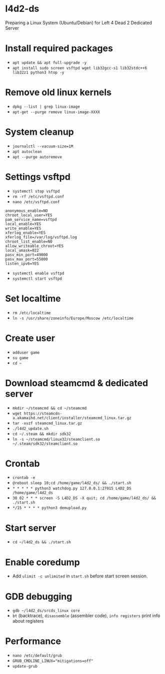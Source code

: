 # l4d2-ds
Preparing a Linux System (Ubuntu/Debian) for Left 4 Dead 2 Dedicated Server

# Install required packages
* `apt update && apt full-upgrade -y`
* `apt install sudo screen vsftpd wget lib32gcc-s1 lib32stdc++6 lib32z1 python3 htop -y`

# Remove old linux kernels
* `dpkg --list | grep linux-image`
* `apt-get --purge remove linux-image-XXXX`

# System cleanup
* `journalctl --vacuum-size=1M`
* `apt autoclean`
* `apt --purge autoremove`

# Settings vsftpd
* `systemctl stop vsftpd`
* `rm -rf /etc/vsftpd.conf`
* `nano /etc/vsftpd.conf`
```
anonymous_enable=NO
chroot_local_user=YES
pam_service_name=vsftpd
local_enable=YES
write_enable=YES
xferlog_enable=YES
xferlog_file=/var/log/vsftpd.log
chroot_list_enable=NO
allow_writeable_chroot=YES
local_umask=022
pasv_min_port=49000
pasv_max_port=55000
listen_ipv6=YES
```
* `systemctl enable vsftpd`
* `systemctl start vsftpd`

# Set localtime
* `rm /etc/localtime`
* `ln -s /usr/share/zoneinfo/Europe/Moscow /etc/localtime`

# Create user
* `adduser game`
* `su game`
* `cd ~`

# Download steamcmd & dedicated server
* `mkdir ~/steamcmd && cd ~/steamcmd`
* `wget https://steamcdn-a.akamaihd.net/client/installer/steamcmd_linux.tar.gz`
* `tar -xvzf steamcmd_linux.tar.gz`
* `./l4d2_update.sh`
* `cd ~/.steam && mkdir sdk32`
* `ln -s ~/steamcmd/linux32/steamclient.so ~/.steam/sdk32/steamclient.so`

# Crontab
* `crontab -e`
* `@reboot sleep 10;cd /home/game/l4d2_ds/ && ./start.sh`
* `* * * * * python3 watchdog.py 127.0.0.1:27015 L4D2_DS /home/game/l4d2_ds`
* `30 02 * * * screen -S L4D2_DS -X quit; cd /home/game/l4d2_ds/ && ./start.sh`
* `*/15 * * * * python3 demupload.py`

# Start server
* `cd ~/l4d2_ds && ./start.sh`

# Enable coredump
* Add `ulimit -c unlimited` in `start.sh` before start screen session.

# GDB debugging
* `gdb ~/l4d2_ds/srcds_linux core`
* `bt` (backtrace), `disassemble` (assembler code), `info registers` print info about registers

# Performance
* `nano /etc/default/grub`
* `GRUB_CMDLINE_LINUX="mitigations=off"`
* `update-grub`
